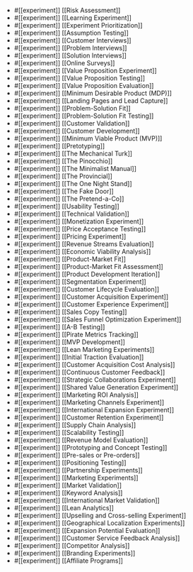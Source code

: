 
- #[[experiment]]  [[Risk Assessment]]
- #[[experiment]]  [[Learning Experiment]]
- #[[experiment]]  [[Experiment Prioritization]]
- #[[experiment]]  [[Assumption Testing]]
- #[[experiment]]  [[Customer Interviews]]
- #[[experiment]]  [[Problem Interviews]]
- #[[experiment]]  [[Solution Interviews]]
- #[[experiment]]  [[Online Surveys]]
- #[[experiment]]  [[Value Proposition Experiment]]
- #[[experiment]]  [[Value Proposition Testing]]
- #[[experiment]]  [[Value Proposition Evaluation]]
- #[[experiment]]  [[Minimum Desirable Product (MDP)]]
- #[[experiment]]  [[Landing Pages and Lead Capture]]
- #[[experiment]]  [[Problem-Solution Fit]]
- #[[experiment]]  [[Problem-Solution Fit Testing]]
- #[[experiment]]  [[Customer Validation]]
- #[[experiment]]  [[Customer Development]]
- #[[experiment]]  [[Minimum Viable Product (MVP)]]
- #[[experiment]]  [[Pretotyping]]
- #[[experiment]]  [[The Mechanical Turk]]
- #[[experiment]]  [[The Pinocchio]]
- #[[experiment]]  [[The Minimalist Manual]]
- #[[experiment]]  [[The Provincial]]
- #[[experiment]]  [[The One Night Stand]]
- #[[experiment]]  [[The Fake Door]]
- #[[experiment]]  [[The Pretend-a-Co]]
- #[[experiment]]  [[Usability Testing]]
- #[[experiment]]  [[Technical Validation]]
- #[[experiment]]  [[Monetization Experiment]]
- #[[experiment]]  [[Price Acceptance Testing]]
- #[[experiment]]  [[Pricing Experiment]]
- #[[experiment]]  [[Revenue Streams Evaluation]]
- #[[experiment]]  [[Economic Viability Analysis]]
- #[[experiment]]  [[Product-Market Fit]]
- #[[experiment]]  [[Product-Market Fit Assessment]]
- #[[experiment]]  [[Product Development Iteration]]
- #[[experiment]]  [[Segmentation Experiment]]
- #[[experiment]]  [[Customer Lifecycle Evaluation]]
- #[[experiment]]  [[Customer Acquisition Experiment]]
- #[[experiment]]  [[Customer Experience Experiment]]
- #[[experiment]]  [[Sales Copy Testing]]
- #[[experiment]]  [[Sales Funnel Optimization Experiment]]
- #[[experiment]]  [[A-B Testing]]
- #[[experiment]]  [[Pirate Metrics Tracking]]
- #[[experiment]]  [[MVP Development]]
- #[[experiment]]  [[Lean Marketing Experiments]]
- #[[experiment]]  [[Initial Traction Evaluation]]
- #[[experiment]]  [[Customer Acquisition Cost Analysis]]
- #[[experiment]]  [[Continuous Customer Feedback]]
- #[[experiment]]  [[Strategic Collaborations Experiment]]
- #[[experiment]]  [[Shared Value Generation Experiment]]
- #[[experiment]]  [[Marketing ROI Analysis]]
- #[[experiment]]  [[Marketing Channels Experiment]]
- #[[experiment]]  [[International Expansion Experiment]]
- #[[experiment]]  [[Customer Retention Experiment]]
- #[[experiment]]  [[Supply Chain Analysis]]
- #[[experiment]]  [[Scalability Testing]]
- #[[experiment]]  [[Revenue Model Evaluation]]
- #[[experiment]]  [[Prototyping and Concept Testing]]
- #[[experiment]]  [[Pre-sales or Pre-orders]]
- #[[experiment]]  [[Positioning Testing]]
- #[[experiment]]  [[Partnership Experiments]]
- #[[experiment]]  [[Marketing Experiments]]
- #[[experiment]]  [[Market Validation]]
- #[[experiment]]  [[Keyword Analysis]]
- #[[experiment]]  [[International Market Validation]]
- #[[experiment]]  [[Lean Analytics]]
- #[[experiment]]  [[Upselling and Cross-selling Experiment]]
- #[[experiment]]  [[Geographical Localization Experiments]]
- #[[experiment]]  [[Expansion Potential Evaluation]]
- #[[experiment]]  [[Customer Service Feedback Analysis]]
- #[[experiment]]  [[Competitor Analysis]]
- #[[experiment]]  [[Branding Experiments]]
- #[[experiment]]  [[Affiliate Programs]]











